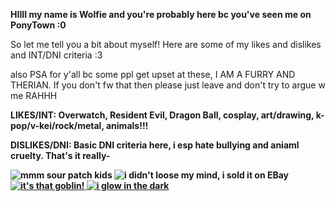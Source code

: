 <b>HIIII my name is Wolfie and you're probably here bc you've seen me on PonyTown :0</b>

So let me tell you a bit about myself! Here are some of my likes and dislikes and INT/DNI criteria :3

also PSA for y'all bc some ppl get upset at these, I AM A FURRY AND THERIAN. If you don't fw that then please just leave and don't try to argue w me RAHHH

<b>LIKES/INT: Overwatch, Resident Evil, Dragon Ball, cosplay, art/drawing, k-pop/v-kei/rock/metal, animals!!!</b>

<b>DISLIKES/DNI: Basic DNI criteria here, i esp hate bullying and aniaml cruelty. That's it really-<b>







<img src="https://gifcity.carrd.co/assets/images/gallery50/331039be.png?v=dc8076d6" alt="mmm sour patch kids"> <img src="https://gifcity.carrd.co/assets/images/gallery131/0369c4e4.jpg?v=dc8076d6" alt="i didn't loose my mind, i sold it on EBay">
<ins>
<img src="https://gifcity.carrd.co/assets/images/gallery18/3c5008c4.gif?v=dc8076d6" alt="it's that goblin!"> <img src="https://gifcity.carrd.co/assets/images/gallery18/cb0f5b2c.gif?v=dc8076d6" alt="i glow in the dark">
